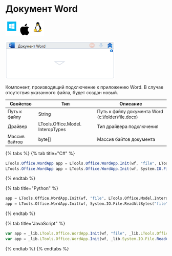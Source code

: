 # Документ Word

![](<../../../.gitbook/assets/image (100) (1) (1) (1) (1) (1) (215).png>)

![](<../../../.gitbook/assets/image (169).png>)

Компонент, производящий подключение к приложению Word. В случае отсутствия указанного файла, будет создан новый.

| Свойство      | Тип                               | Описание                                          |
| ------------- | --------------------------------- | ------------------------------------------------- |
| Путь к файлу  | String                            | Путь к файлу документа Word (c:\folder\file.docx) |
| Драйвер       | LTools.Office.Model. InteropTypes | Тип драйвера подключения                          |
| Массив байтов | byte\[]                           | Массив байтов документа                           |

{% tabs %}
{% tab title="C#" %}
```csharp
LTools.Office.WordApp app = LTools.Office.WordApp.Init(wf, "file", LTools.Office.Model.InteropTypes.DX);
LTools.Office.WordApp app = LTools.Office.WordApp.Init(wf, System.IO.File.ReadAllBytes("file"), LTools.Office.Model.InteropTypes.DX);
```
{% endtab %}

{% tab title="Python" %}
```python
app = LTools.Office.WordApp.Init(wf, "file", LTools.Office.Model.InteropTypes.DX)
app = LTools.Office.WordApp.Init(wf, System.IO.File.ReadAllBytes("file"), LTools.Office.Model.InteropTypes.DX)
```
{% endtab %}

{% tab title="JavaScript" %}
```javascript
var app = _lib.LTools.Office.WordApp.Init(wf, "file", _lib.LTools.Office.Model.InteropTypes.DX);
var app = _lib.LTools.Office.WordApp.Init(wf, _lib.System.IO.File.ReadAllBytes("file"), _lib.LTools.Office.Model.InteropTypes.DX);
```
{% endtab %}
{% endtabs %}
